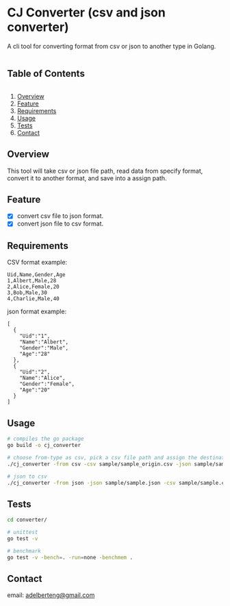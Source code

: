 # CJ Converter (csv and json converter)
A cli tool for converting format from csv or json to another type in Golang.


<summary><h2 style="display: inline-block">Table of Contents</h2></summary>
<ol>
  <li><a href="#overview">Overview</a></li>
  <li><a href="#feature">Feature</a></li>
  <li><a href="#requirements">Requirements</a></li>
  <li><a href="#usage">Usage</a></li>
  <li><a href="#tests">Tests</a></li>
  <li><a href="#contact">Contact</a></li>
</ol>

## Overview
This tool will take csv or json file path, read data from specify format, convert it to another format, and save into a assign path.

## Feature
+ [x] convert csv file to json format.
+ [x] convert json file to csv format.   

## Requirements
CSV format example:
```
Uid,Name,Gender,Age
1,Albert,Male,28
2,Alice,Female,20
3,Bob,Male,30
4,Charlie,Male,40
```

json format example:
```
[
  {
    "Uid":"1",
    "Name":"Albert",
    "Gender":"Male",
    "Age":"28"
  },
  {
    "Uid":"2",
    "Name":"Alice",
    "Gender":"Female",
    "Age":"20"
  }
]
```

## Usage
``` bash
# compiles the go package
go build -o cj_converter

# choose from-type as csv, pick a csv file path and assign the destination for json file.
./cj_converter -from csv -csv sample/sample_origin.csv -json sample/sample.json

# json to csv
./cj_converter -from json -json sample/sample.json -csv sample/sample.csv 

```

## Tests
``` bash
cd converter/

# unittest
go test -v

# benchmark
go test -v -bench=. -run=none -benchmem .
```

## Contact
email: adelberteng@gmail.com
